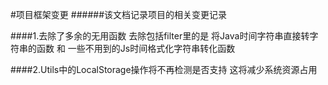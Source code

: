 #项目框架变更
######该文档记录项目的相关变更记录

####1.去除了多余的无用函数
去除包括filter里的是 将Java时间字符串直接转字符串的函数 和 一些不用到的Js时间格式化字符串转化函数  

####2.Utils中的LocalStorage操作将不再检测是否支持
这将减少系统资源占用  

